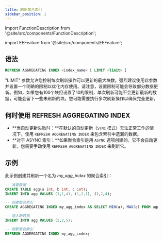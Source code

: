 ```yaml
---
title: 刷新聚合索引
sidebar_position: 2
---
```


import FunctionDescription from '@site/src/components/FunctionDescription';

<FunctionDescription description="引入或更新于：v1.2.151"/>

import EEFeature from '@site/src/components/EEFeature';

<EEFeature featureName='聚合索引'/>

## 语法

```sql
REFRESH AGGREGATING INDEX <index_name> [ LIMIT <limit> ]
```

"LIMIT" 参数允许您控制每次刷新操作可以更新的最大块数。强烈建议使用此参数并设置一个明确的限制以优化内存使用。请注意，设置限制可能会导致部分数据更新。例如，如果您有100个块但设置了10的限制，单次刷新可能不会更新最新的数据，可能会留下一些未刷新的块。您可能需要执行多次刷新操作以确保完全更新。

## 何时使用 REFRESH AGGREGATING INDEX

- **当自动更新失败时：**在默认的自动更新（`SYNC` 模式）无法正常工作的情况下，使用 `REFRESH AGGREGATING INDEX` 来包含索引中遗漏的数据。
- **对于 ASYNC 索引：**如果聚合索引是用 `ASYNC` 选项创建的，它不会自动更新。您需要手动使用 `REFRESH AGGREGATING INDEX` 来刷新它。

## 示例

此示例创建并刷新一个名为 *my_agg_index* 的聚合索引：

```sql
-- 准备数据
CREATE TABLE agg(a int, b int, c int);
INSERT INTO agg VALUES (1,1,4), (1,2,1), (1,2,4);

-- 创建聚合索引
CREATE AGGREGATING INDEX my_agg_index AS SELECT MIN(a), MAX(c) FROM agg;

-- 插入新数据
INSERT INTO agg VALUES (2,2,5);

-- 刷新聚合索引
REFRESH AGGREGATING INDEX my_agg_index;
```